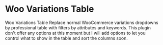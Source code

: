 # Woo Variations Table
Woo Variations Table Replace normal WooCommerce variations dropdowns by professional table with filters by attributes and keywords.
This plugin don't offer any options at this moment but I will add options to let you control what to show in the table and sort the columns soon.
